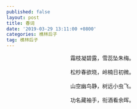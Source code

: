 ```yaml
---
published: false
layout: post
title: 春词
date: '2019-03-29 13:11:00 +0800'
categories: 樵林后子
tag: 樵林后子
---
```

<div style="text-align:center;">
霜枝凝碧露，雪蕊坠朱梅。
<br><br>
松杪春欲晓，岭楠日初微。
<br><br>
山空幽鸟静，树远小虫飞。
<br><br>
功名藏袖手，衔酒看余晖。
<div>